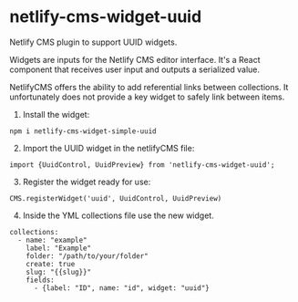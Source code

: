 # netlify-cms-widget-uuid
Netlify CMS plugin to support UUID widgets.

Widgets are inputs for the Netlify CMS editor interface. It's a React component that receives user input and outputs a serialized value.

NetlifyCMS offers the ability to add referential links between collections. It unfortunately does not provide a key widget to safely link between items.


1) Install the widget:
```
npm i netlify-cms-widget-simple-uuid
```

2) Import the UUID widget in the netlifyCMS file:
```
import {UuidControl, UuidPreview} from 'netlify-cms-widget-uuid';
```

3) Register the widget ready for use:
```
CMS.registerWidget('uuid', UuidControl, UuidPreview)

```

4) Inside the YML collections file use the new widget.

```
collections:
  - name: "example"
    label: "Example"
    folder: "/path/to/your/folder"
    create: true
    slug: "{{slug}}"
    fields:
      - {label: "ID", name: "id", widget: "uuid"}
```